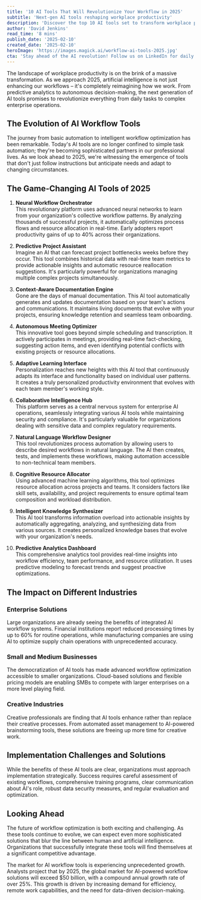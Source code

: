```yaml
---
title: '10 AI Tools That Will Revolutionize Your Workflow in 2025'
subtitle: 'Next-gen AI tools reshaping workplace productivity'
description: 'Discover the top 10 AI tools set to transform workplace productivity in 2025. From Neural Workflow Orchestrators to Predictive Analytics Dashboards, these innovative solutions promise to revolutionize how organizations operate, boost efficiency, and create more intelligent workflows across industries.'
author: 'David Jenkins'
read_time: '8 mins'
publish_date: '2025-02-10'
created_date: '2025-02-10'
heroImage: 'https://images.magick.ai/workflow-ai-tools-2025.jpg'
cta: 'Stay ahead of the AI revolution! Follow us on LinkedIn for daily updates on the latest developments in workplace technology and AI innovations that are shaping the future of work.'
---
```


The landscape of workplace productivity is on the brink of a massive transformation. As we approach 2025, artificial intelligence is not just enhancing our workflows – it's completely reimagining how we work. From predictive analytics to autonomous decision-making, the next generation of AI tools promises to revolutionize everything from daily tasks to complex enterprise operations.

## The Evolution of AI Workflow Tools

The journey from basic automation to intelligent workflow optimization has been remarkable. Today's AI tools are no longer confined to simple task automation; they're becoming sophisticated partners in our professional lives. As we look ahead to 2025, we're witnessing the emergence of tools that don't just follow instructions but anticipate needs and adapt to changing circumstances.

## The Game-Changing AI Tools of 2025

1. **Neural Workflow Orchestrator**  
   This revolutionary platform uses advanced neural networks to learn from your organization's collective workflow patterns. By analyzing thousands of successful projects, it automatically optimizes process flows and resource allocation in real-time. Early adopters report productivity gains of up to 40% across their organizations.

2. **Predictive Project Assistant**  
   Imagine an AI that can forecast project bottlenecks weeks before they occur. This tool combines historical data with real-time team metrics to provide actionable insights and automatic resource reallocation suggestions. It's particularly powerful for organizations managing multiple complex projects simultaneously.

3. **Context-Aware Documentation Engine**  
   Gone are the days of manual documentation. This AI tool automatically generates and updates documentation based on your team's actions and communications. It maintains living documents that evolve with your projects, ensuring knowledge retention and seamless team onboarding.

4. **Autonomous Meeting Optimizer**  
   This innovative tool goes beyond simple scheduling and transcription. It actively participates in meetings, providing real-time fact-checking, suggesting action items, and even identifying potential conflicts with existing projects or resource allocations.

5. **Adaptive Learning Interface**  
   Personalization reaches new heights with this AI tool that continuously adapts its interface and functionality based on individual user patterns. It creates a truly personalized productivity environment that evolves with each team member's working style.

6. **Collaborative Intelligence Hub**  
   This platform serves as a central nervous system for enterprise AI operations, seamlessly integrating various AI tools while maintaining security and compliance. It's particularly valuable for organizations dealing with sensitive data and complex regulatory requirements.

7. **Natural Language Workflow Designer**  
   This tool revolutionizes process automation by allowing users to describe desired workflows in natural language. The AI then creates, tests, and implements these workflows, making automation accessible to non-technical team members.

8. **Cognitive Resource Allocator**  
   Using advanced machine learning algorithms, this tool optimizes resource allocation across projects and teams. It considers factors like skill sets, availability, and project requirements to ensure optimal team composition and workload distribution.

9. **Intelligent Knowledge Synthesizer**  
   This AI tool transforms information overload into actionable insights by automatically aggregating, analyzing, and synthesizing data from various sources. It creates personalized knowledge bases that evolve with your organization's needs.

10. **Predictive Analytics Dashboard**  
    This comprehensive analytics tool provides real-time insights into workflow efficiency, team performance, and resource utilization. It uses predictive modeling to forecast trends and suggest proactive optimizations.

## The Impact on Different Industries

### Enterprise Solutions  
Large organizations are already seeing the benefits of integrated AI workflow systems. Financial institutions report reduced processing times by up to 60% for routine operations, while manufacturing companies are using AI to optimize supply chain operations with unprecedented accuracy.

### Small and Medium Businesses  
The democratization of AI tools has made advanced workflow optimization accessible to smaller organizations. Cloud-based solutions and flexible pricing models are enabling SMBs to compete with larger enterprises on a more level playing field.

### Creative Industries  
Creative professionals are finding that AI tools enhance rather than replace their creative processes. From automated asset management to AI-powered brainstorming tools, these solutions are freeing up more time for creative work.

## Implementation Challenges and Solutions

While the benefits of these AI tools are clear, organizations must approach implementation strategically. Success requires careful assessment of existing workflows, comprehensive training programs, clear communication about AI's role, robust data security measures, and regular evaluation and optimization.

## Looking Ahead

The future of workflow optimization is both exciting and challenging. As these tools continue to evolve, we can expect even more sophisticated solutions that blur the line between human and artificial intelligence. Organizations that successfully integrate these tools will find themselves at a significant competitive advantage.

The market for AI workflow tools is experiencing unprecedented growth. Analysts project that by 2025, the global market for AI-powered workflow solutions will exceed $50 billion, with a compound annual growth rate of over 25%. This growth is driven by increasing demand for efficiency, remote work capabilities, and the need for data-driven decision-making.